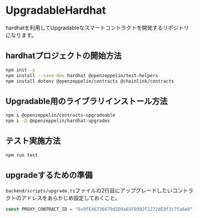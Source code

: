 # UpgradableHardhat
hardhatを利用してUpgradableなスマートコントラクトを開発するリポジトリになります。

## hardhatプロジェクトの開始方法

```bash
npm init -y
npm install --save-dev hardhat @openzeppelin/test-helpers
npm install dotenv @openzeppelin/contracts @chainlink/contracts
```

## Upgradable用のライブラリインストール方法

```bash
npm i @openzeppelin/contracts-upgradeable
npm i -D @openzeppelin/hardhat-upgrades
```

## テスト実施方法

```bash
npm run test
```

## upgradeするための準備

`backend/scripts/upgrade.ts`ファイルの2行目にアップグレードしたいコントラクトのアドレスをあらかじめ設定しておくこと。

```ts
const PROXY_CONTRACT_ID = "0x9fE46736679d2D9a65F0992F2272dE9f3c7fa6e0";
```